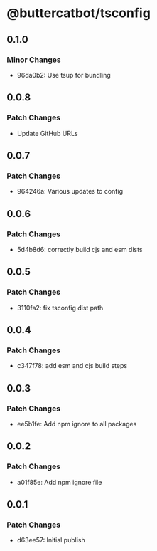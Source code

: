 # @buttercatbot/tsconfig

## 0.1.0

### Minor Changes

- 96da0b2: Use tsup for bundling

## 0.0.8

### Patch Changes

- Update GitHub URLs

## 0.0.7

### Patch Changes

- 964246a: Various updates to config

## 0.0.6

### Patch Changes

- 5d4b8d6: correctly build cjs and esm dists

## 0.0.5

### Patch Changes

- 3110fa2: fix tsconfig dist path

## 0.0.4

### Patch Changes

- c347f78: add esm and cjs build steps

## 0.0.3

### Patch Changes

- ee5b1fe: Add npm ignore to all packages

## 0.0.2

### Patch Changes

- a01f85e: Add npm ignore file

## 0.0.1

### Patch Changes

- d63ee57: Initial publish
